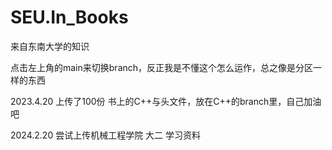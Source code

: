 # SEU.In_Books
来自东南大学的知识

点击左上角的main来切换branch，反正我是不懂这个怎么运作，总之像是分区一样的东西

2023.4.20 上传了100份 书上的C++与头文件，放在C++的branch里，自己加油吧

2024.2.20 尝试上传机械工程学院 大二 学习资料
